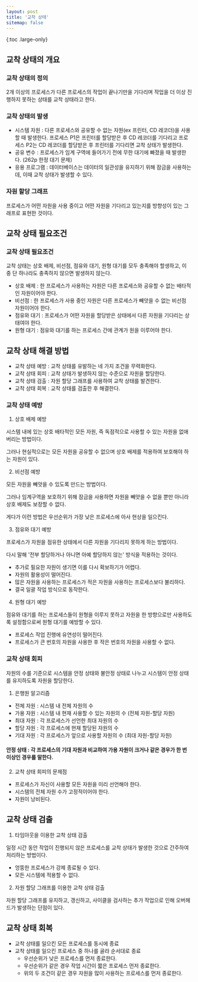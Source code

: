 ```yaml
---
layout: post
title: '교착 상태'
sitemap: false
---
```


{:toc .large-only}

## 교착 상태의 개요

### 교착 상태의 정의

2개 이상의 프로세스가 다른 프로세스의 작업이 끝나기만을 기다리며 작업을 더 이상 진행하지 못하는 상태를 교착 상태라고 한다.

### 교착 상태의 발생

- 시스템 자원 : 다른 프로세스와 공유할 수 없는 자원(ex 프린터, CD 레코더)을 사용할 때 발생한다. 프로세스 P1은 프린터를 할당받은 후 CD 레코더를 기다리고 프로세스 P2는 CD 레코더를 할당받은 후 프린터를 기다리면 교착 상태가 발생한다.
- 공유 변수 : 프로세스가 임계 구역에 들어가기 전에 무한 대기에 빠졌을 때 발생한다. (262p 한정 대기 문제)
- 응용 프로그램 : 데이터베이스는 데이터의 일관성을 유지하기 위해 잠금을 사용하는데, 이때 교착 상태가 발생할 수 있다.

### 자원 할당 그래프

프로세스가 어떤 자원을 사용 중이고 어떤 자원을 기다리고 있는지를 방향성이 있는 그래프로 표현한 것이다.

## 교착 상태 필요조건

### 교착 상태 필요조건

교착 상태는 상호 배제, 비선점, 점유와 대기, 원형 대기를 모두 충족해야 할생하고, 이 중 단 하나라도 충족하지 않으면 발생하지 않는다.

- 상호 배제 : 한 프로세스가 사용하는 자원은 다른 프로세스와 공유할 수 없는 배타적인 자원이어야 한다.
- 비선점 : 한 프로세스가 사용 중인 자원은 다른 프로세스가 빼앗을 수 없는 비선점 자원이어야 한다.
- 점유와 대기 : 프로세스가 어떤 자원을 할당받은 상태에서 다른 자원을 기다리는 상태여야 한다.
- 원형 대기 : 점유와 대기를 하는 프로세스 간에 관계가 원을 이루어야 한다.

## 교착 상태 해결 방법

- 교착 상태 예방 : 교착 상태를 유발하는 네 가지 조건을 무력화한다.
- 교착 상태 회피 : 교착 상태가 발생하지 않는 수준으로 자원을 할당한다.
- 교착 상태 검출 : 자원 할당 그래프를 사용하여 교착 상태를 발견한다.
- 교착 상태 회복 : 교착 상태를 검출한 후 해결한다.

### 교착 상태 예방

1. 상호 배제 예방

시스템 내에 있는 상호 배타적인 모든 자원, 즉 독점적으로 사용할 수 있는 자원을 없애버리는 방법이다.

그러나 현실적으로는 모든 자원을 공유할 수 없으며 상호 배제를 적용하여 보호해야 하는 자원이 있다.

2. 비선점 예방

모든 자원을 빼앗을 수 있도록 만드는 방법이다.

그러나 임계구역을 보호하기 위해 잠금을 사용하면 자원을 빼앗을 수 없을 뿐만 아니라 상호 배제도 보장할 수 없다.

게다가 이런 방법은 우선순위가 가장 낮은 프로세스에 아사 현상을 일으킨다.

3. 점유와 대기 예방

프로세스가 자원을 점유한 상태에서 다른 자원을 기다리지 못하게 하는 방법이다.

다시 말해 '전부 할당하거나 아니면 아예 할당하지 않는' 방식을 적용하는 것이다.

- 추가로 필요한 자원이 생기면 이를 다시 확보하기가 어렵다.
- 자원의 활용성이 떨어진다.
- 많은 자원을 사용하는 프로세스가 적은 자원을 사용하는 프로세스보다 불리하다.
- 결국 일괄 작업 방식으로 동작한다.

4. 원형 대기 예방

점유와 대기를 하는 프로세스들이 원형을 이루지 못하고 자원을 한 방향으로만 사용하도록 설정함으로써 원형 대기를 예방할 수 있다.

- 프로세스 작업 진행에 유연성이 떨어진다.
- 프로세스가 큰 번호의 자원을 사용한 후 작은 번호의 자원을 사용할 수 없다.

### 교착 상태 회피

자원의 수를 기준으로 시스템을 안정 상태와 불안정 상태로 나누고 시스템이 안정 상태를 유지하도록 자원을 할당한다.

1. 은행원 알고리즘

- 전체 자원 : 시스템 내 전체 자원의 수
- 가용 자원 : 시스템 내 현재 사용할 수 있는 자원의 수 (전체 자원-할당 자원)
- 최대 자원 : 각 프로세스가 선언한 최대 자원의 수
- 할당 자원 : 각 프로세스에 현재 할당된 자원의 수
- 기대 자원 : 각 프로세스가 앞으로 사용할 자원의 수 (최대 자원-할당 자원)

#### 안정 상태 : 각 프로세스의 기대 자원과 비교하여 가용 자원이 크거나 같은 경우가 한 번 이상인 경우를 말한다.

2. 교착 상태 회피의 문제점

- 프로세스가 자신이 사용할 모든 자원을 미리 선언해야 한다.
- 시스템의 전체 자원 수가 고정적이어야 한다.
- 자원이 낭비된다.

## 교착 상태 검출

1. 타임아웃을 이용한 교착 상태 검출

일정 시간 동안 작업이 진행되지 않은 프로세스를 교착 상태가 발생한 것으로 간주하여 처리하는 방법이다.

- 엉뚱한 프로세스가 강제 종료될 수 있다.
- 모든 시스템에 적용할 수 없다.

2. 자원 할당 그래프를 이용한 교착 상태 검출

자원 할당 그래프를 유지하고, 갱신하고, 사이클을 검사하는 추가 작업으로 인해 오버헤드가 발생하는 단점이 있다.

## 교착 상태 회복

- 교착 상태를 일으킨 모든 프로세스를 동시에 종료
- 교착 상태를 일으킨 프로세스 중 하나를 골라 순서대로 종료
  - 우선순위가 낮은 프로세스를 먼저 종료한다.
  - 우선순위가 같은 경우 작업 시간이 짧은 프로세스 먼저 종료한다.
  - 위의 두 조건이 같은 경우 자원을 많이 사용하는 프로세스를 먼저 종료한다.
